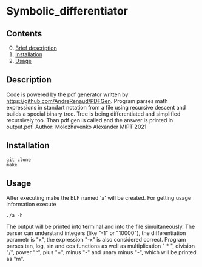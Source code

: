 # Symbolic_differentiator
## Contents
0. [Brief description](#Description)
1. [Installation](#Installation)
2. [Usage](#Usage)
## Description
Code is powered by the pdf generator written by https://github.com/AndreRenaud/PDFGen. Program parses math expressions in standart notation from a file using recursive descent and builds a special binary tree. Tree is being differentiated and simplified recursively too. Than pdf gen is called and the answer is printed in output.pdf. Author: Molozhavenko Alexander MIPT 2021
## Installation
    git clone
    make
## Usage
After executing make the ELF named 'a' will be created. For getting usage information execute 
    
    ./a -h
The output will be printed into terminal and into the file simultaneously. The parser can understand integers (like "-1" or "10000"), the differentiation parametr is "x", the expression "-x" is also considered correct. Program parses tan, log, sin and cos functions as well as multiplication  " * ", division "/", power "^", plus "+", minus "-" and unary minus "-", which will be printed as "m".
